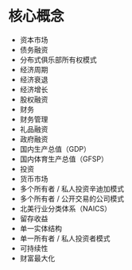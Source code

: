 # 核心概念

- 资本市场
- 债务融资
- 分布式俱乐部所有权模式
- 经济周期
- 经济衰退
- 经济增长
- 股权融资
- 财务
- 财务管理
- 礼品融资
- 政府融资
- 国内生产总值（GDP）
- 国内体育生产总值（GFSP）
- 投资
- 货币市场
- 多个所有者 / 私人投资辛迪加模式
- 多个所有者 / 公开交易的公司模式
- 北美行业分类体系（NAICS）
- 留存收益
- 单一实体结构
- 单一所有者 / 私人投资者模式
- 可持续性
- 财富最大化
